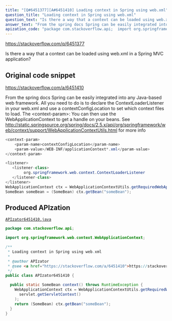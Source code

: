 ```yaml
---
title: "[Q#6451377][A#6451410] Loading context in Spring using web.xml"
question_title: "Loading context in Spring using web.xml"
question_text: "Is there a way that a context can be loaded using web.xml in a Spring MVC application?"
answer_text: "From the spring docs Spring can be easily integrated into any Java-based web framework. All you need to do is to declare the ContextLoaderListener in your web.xml and use a contextConfigLocation  to set which context files to load. The <context-param>: You can then use the WebApplicationContext to get a handle on your beans. See http://static.springsource.org/spring/docs/2.5.x/api/org/springframework/web/context/support/WebApplicationContextUtils.html for more info"
apization_code: "package com.stackoverflow.api;  import org.springframework.web.context.WebApplicationContext;  /**  * Loading context in Spring using web.xml  *  * @author APIzator  * @see <a href=\"https://stackoverflow.com/a/6451410\">https://stackoverflow.com/a/6451410</a>  */ public class APIzator6451410 {    public static SomeBean context() throws RuntimeException {     WebApplicationContext ctx = WebApplicationContextUtils.getRequiredWebApplicationContext(       servlet.getServletContext()     );     return (SomeBean) ctx.getBean(\"someBean\");   } }"
---
```


https://stackoverflow.com/q/6451377

Is there a way that a context can be loaded using web.xml in a Spring MVC application?



## Original code snippet

https://stackoverflow.com/a/6451410

From the spring docs
Spring can be easily integrated into any Java-based web framework. All you need to do is to declare the ContextLoaderListener in your web.xml and use a contextConfigLocation  to set which context files to load.
The &lt;context-param&gt;:
You can then use the WebApplicationContext to get a handle on your beans.
See http://static.springsource.org/spring/docs/2.5.x/api/org/springframework/web/context/support/WebApplicationContextUtils.html for more info

```java
<context-param>
    <param-name>contextConfigLocation</param-name>
    <param-value>/WEB-INF/applicationContext*.xml</param-value>
</context-param>

<listener>
   <listener-class>
        org.springframework.web.context.ContextLoaderListener
   </listener-class>
</listener>
WebApplicationContext ctx = WebApplicationContextUtils.getRequiredWebApplicationContext(servlet.getServletContext());
SomeBean someBean = (SomeBean) ctx.getBean("someBean");
```

## Produced APIzation

[`APIzator6451410.java`](https://github.com/pasqualesalza/apization-temp-data/raw/master/apizations/java/APIzator6451410.java)

```java
package com.stackoverflow.api;

import org.springframework.web.context.WebApplicationContext;

/**
 * Loading context in Spring using web.xml
 *
 * @author APIzator
 * @see <a href="https://stackoverflow.com/a/6451410">https://stackoverflow.com/a/6451410</a>
 */
public class APIzator6451410 {

  public static SomeBean context() throws RuntimeException {
    WebApplicationContext ctx = WebApplicationContextUtils.getRequiredWebApplicationContext(
      servlet.getServletContext()
    );
    return (SomeBean) ctx.getBean("someBean");
  }
}

```